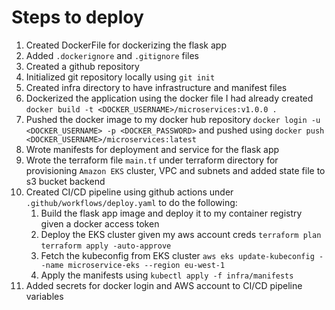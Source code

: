 # Steps to deploy
1. Created DockerFile for dockerizing the flask app
2. Added `.dockerignore` and `.gitignore` files
3. Created a github repository
4. Initialized git repository locally using `git init`
5. Created infra directory to have infrastructure and manifest files
6. Dockerized the application using the docker file I had already created `docker build -t <DOCKER_USERNAME>/microservices:v1.0.0 .`
7. Pushed the docker image to my docker hub repository `docker login -u <DOCKER_USERNAME> -p <DOCKER_PASSWORD>` and pushed using `docker push <DOCKER_USERNAME>/microservices:latest`
8. Wrote manifests for deployment and service for the flask app
9. Wrote the terraform file `main.tf` under terraform directory for provisioning `Amazon EKS` cluster, VPC and subnets and added state file to s3 bucket backend
10. Created CI/CD pipeline using github actions under `.github/workflows/deploy.yaml` to do the following:
    1. Build the flask app image and deploy it to my container registry given a docker access token
    2. Deploy the EKS cluster given my aws account creds `terraform plan` `terraform apply -auto-approve`
    3. Fetch the kubeconfig from EKS cluster `aws eks update-kubeconfig --name microservice-eks --region eu-west-1`
    4. Apply the manifests using `kubectl apply -f infra/manifests`
11. Added secrets for docker login and AWS account to CI/CD pipeline variables